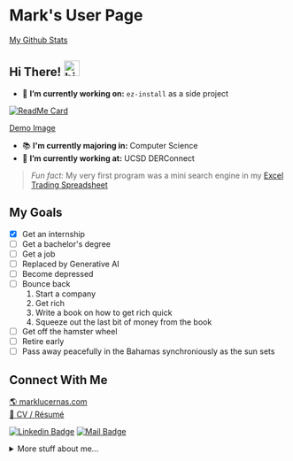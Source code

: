 # Mark's User Page

[My Github Stats](#github-stats)

## Hi There! <img src="https://user-images.githubusercontent.com/1303154/88677602-1635ba80-d120-11ea-84d8-d263ba5fc3c0.gif" width="28px" alt="hi">

<!-- Image resize: https://gist.github.com/uupaa/f77d2bcf4dc7a294d109 -->
- 🔭 **I’m currently working on:** `ez-install` as a side project

[![ReadMe Card](https://github-readme-stats.vercel.app/api/pin/?username=marklcrns&repo=ez-install&show_owner=true)](https://github.com/marklcrns/my-zettelkasten)<br>

[Demo Image](./resources/ez-install-demo.gif)

- 📚 **I'm currently majoring in:** Computer Science
- 💼 **I’m currently working at:** UCSD DERConnect

> _Fun fact:_ My very first program was a mini search engine in my [Excel Trading Spreadsheet](./resources/2019_PaperMoney_TradingSpreadsheet.xlsm)

## My Goals

- [X] Get an internship
- [ ] Get a bachelor's degree
- [ ] Get a job
- [ ] Replaced by Generative AI
- [ ] Become depressed
- [ ] Bounce back
    1. Start a company
    2. Get rich
    3. Write a book on how to get rich quick
    4. Squeeze out the last bit of money from the book
- [ ] Get off the hamster wheel
- [ ] Retire early
- [ ] Pass away peacefully in the Bahamas synchroniously as the sun sets

## Connect With Me

[🌎 marklucernas.com](https://marklucernas.com/)<br>
[📄 CV / Résumé](https://github.com/marklcrns/marklcrns/raw/main/resources/resume_latest.pdf)

<!-- Badges: https://shields.io/ -->
[![Linkedin Badge](https://img.shields.io/badge/-marklucernas-0e76a8?style=flat&labelColor=0e76a8&logo=linkedin&logoColor=white)](https://www.linkedin.com/in/marklucernas)
[![Mail Badge](https://img.shields.io/badge/-lucernas.mj-c0392b?style=flat&labelColor=c0392b&logo=gmail&logoColor=white)](mailto:lucernas.mj@gmail.com)

<details>

<summary>
  More stuff about me...
</summary>

<br>

I am an avid [Neovim](https://github.com/marklcrns/nvim-config) user who swing
trade stocks on the side. I also love playing guitar, reading psychology
books, and hiking.

Check out my [Zettelkasten](https://marklucernas.dev/)--some form of personal
blog inspired by Niklas Luhmman.

### Github Stats

<!-- Stats: https://github.com/anuraghazra/github-readme-stats -->
<a href="https://github.com/marklcrns?tab=repositories">
  <img align="center" src="https://github-readme-stats.vercel.app/api?username=marklcrns&count_private=true&custom_title=Mark's%20Github%20Stats&show_icons=true&hide&theme=vue" />
</a>
<a href="https://github.com/marklcrns?tab=repositories">
  <img align="center" src="https://github-readme-stats.vercel.app/api/top-langs/?username=marklcrns&layout=compact&hide=html" />
</a>

</details>

